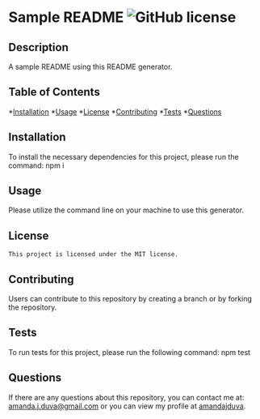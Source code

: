 # Sample README ![GitHub license](https://img.shields.io/badge/License-MIT-ff69b4)

  ## Description

  A sample README using this README generator.

  ## Table of Contents

  *[Installation](#installation)
  *[Usage](#usage)
  *[License](#license)
  *[Contributing](#contributing)
  *[Tests](#tests)
  *[Questions](#questions)

  ## Installation

  To install the necessary dependencies for this project, please run the command: npm i

  ## Usage

  Please utilize the command line on your machine to use this generator.

  ## License
    
    This project is licensed under the MIT license.

  ## Contributing 

  Users can contribute to this repository by creating a branch or by forking the repository. 

  ## Tests
  
  To run tests for this project, please run the following command: npm test

  ## Questions

  If there are any questions about this repository, you can contact me at:
  amanda.j.duva@gmail.com or you can view my profile at [amandajduva](github.com/amandajduva).

